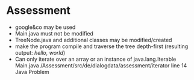 # Assessment
+ google&co may be used
+ Main.java must not be modified
+ TreeNode.java and additional classes may be modified/created
+ make the program compile and traverse the tree depth-first (resulting output: *hello, world*)
+ Can only iterate over an array or an instance of java.lang.Iterable Main.java /Assessment/src/de/dialogdata/assessment/iterator line 14 Java Problem
